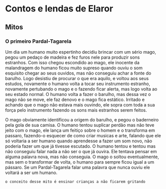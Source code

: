 # Contos e lendas de Elaror

## Mitos

### O primeiro Pardal-Tagarela

Um dia um humano muito espertinho decidiu brincar com um sério mago, pegou um pedaço de madeira e fez furos nele para produzir sons estranhos. Com isso chegou escondido ao mago, ele inocente da malandragem do humano ficou muito supreso quando ouviu o som esquisito chegar ao seus ouvidos, mas não conseguiu achar a fonte do barulho. Logo desistiu de procurar o que era aquilo, e voltou aos seus estudos, novamente o humano volta a tocar seu instrumento estranho, novamente pertubando o mago e o fazendo ficar alerta, mas logo volta ao seu estado normal. O humano volta a fazer o barulho, mas dessa vez o mago não se move, ele faz denovo e o mago fica estático. Irritado e achando que o mago não estava mais ouvindo, ele sopra com toda a sua força pelo instrumento fazendo os sons mais estranhos serem feitos.

O mago obviamente identificou a origem do barulho, e pegou o baderneiro pela gola de sua camisa. O humano tentou suplicar perdão mas não teve jeito com o mago, ele lança um feitiço sobre o homem e o transforma em passaro, fazendo-o esquecer de como criar musicas e arte, falando que ele só voltaria a ser humano quando aprendesse a fazer um som novo, não poderia fazer um que já tivesse escutado. O humano tentou e tentou mas não conseguiu falar nada a não ser o que já ouvira. Ele tentava pensar em alguma palavra nova, mas não conseguia. O mago o soltou eventualmente, mas sem o transformar de volta, o humano para sempre ficou igual a um pássaro. Se um Pardal-Tagarela falar uma palavra que nunca ouviu ele voltará a ser um humano.

`o conceito desse mito é ensinar crianças a não ficarem gritando`
